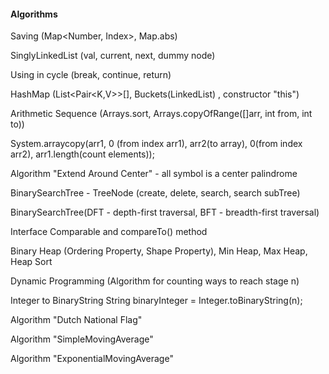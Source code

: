 #### Algorithms

Saving (Map<Number, Index>, Map.abs) 

SinglyLinkedList (val, current, next, dummy node)

Using in cycle (break, continue, return)

HashMap (List<Pair<K,V>>[], Buckets(LinkedList) , constructor "this")

Arithmetic Sequence (Arrays.sort, Arrays.copyOfRange([]arr, int from, int to))

System.arraycopy(arr1, 0 (from index arr1), arr2(to array), 0(from index arr2), arr1.length(count elements));

Algorithm "Extend Around Center" - all symbol is a center palindrome

BinarySearchTree - TreeNode (create, delete, search, search subTree)

BinarySearchTree(DFT - depth-first traversal, BFT - breadth-first traversal)

Interface Comparable<T> and compareTo() method

Binary Heap (Ordering Property, Shape Property), Min Heap, Max Heap, Heap Sort

Dynamic Programming (Algorithm for counting ways to reach stage n)

Integer to BinaryString  String binaryInteger = Integer.toBinaryString(n);

Algorithm "Dutch National Flag"

Algorithm "SimpleMovingAverage"

Algorithm "ExponentialMovingAverage"



